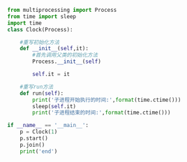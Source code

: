 
<BlogInfo id="515" title="7.使用继承的方法创建进程" author="白日梦想猿" pv=0 read_times=0 pre_cost_time="0分22秒" category="并发编程" tag_list="['并发编程']" create_time="2020.04.28 14:49:14" update_time="2020.04.28 15:54:28" />

```python
from multiprocessing import Process
from time import sleep
import time
class Clock(Process):

    #重写初始化方法
    def __init__(self,it):
        #首先调用父类的初始化方法
        Process.__init__(self)

        self.it = it

    #重写run方法
    def run(self):
        print('子进程开始执行的时间:',format(time.ctime()))
        sleep(self.it)
        print('子进程结束的时间:',format(time.ctime()))

if __name__ == '__main__':
    p = Clock(1)
    p.start()
    p.join()
    print('end')
```
